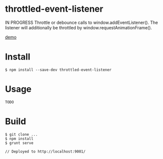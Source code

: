# throttled-event-listener
IN PROGRESS
Throttle or debounce calls to window.addEventListener(). The listener will additionally be throttled by window.requestAnimationFrame().

[demo](https://vivmaha.github.io/throttled-event-listener)

# Install

    $ npm install --save-dev throttled-event-listener

# Usage
  
    TODO

# Build

    $ git clone ...
    $ npm install
    $ grunt serve

    // Deployed to http://localhost:9001/
